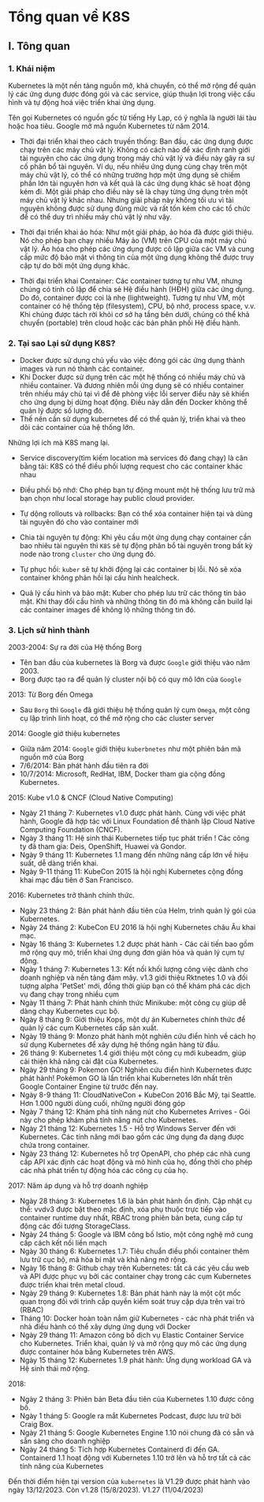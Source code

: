 # Tổng quan về K8S 


## I. Tông quan
### 1. Khái niệm
Kubernetes là một nền tảng nguồn mở, khả chuyển, có thể mở rộng để quản lý các ứng dụng được đóng gói và các service, giúp thuận lợi trong việc cấu hình và tự động hoá việc triển khai ứng dụng.

Tên gọi Kubernetes có nguồn gốc từ tiếng Hy Lạp, có ý nghĩa là người lái tàu hoặc hoa tiêu. Google mở mã nguồn Kubernetes từ năm 2014.

- Thời đại triển khai theo cách truyền thống: Ban đầu, các ứng dụng được chạy trên các máy chủ vật lý. Không có cách nào để xác định ranh giới tài nguyên cho các ứng dụng trong máy chủ vật lý và điều này gây ra sự cố phân bổ tài nguyên. Ví dụ, nếu nhiều ứng dụng cùng chạy trên một máy chủ vật lý, có thể có những trường hợp một ứng dụng sẽ chiếm phần lớn tài nguyên hơn và kết quả là các ứng dụng khác sẽ hoạt động kém đi. Một giải pháp cho điều này sẽ là chạy từng ứng dụng trên một máy chủ vật lý khác nhau. Nhưng giải pháp này không tối ưu vì tài nguyên không được sử dụng đúng mức và rất tốn kém cho các tổ chức để có thể duy trì nhiều máy chủ vật lý như vậy.

- Thời đại triển khai ảo hóa: Như một giải pháp, ảo hóa đã được giới thiệu. Nó cho phép bạn chạy nhiều Máy ảo (VM) trên CPU của một máy chủ vật lý. Ảo hóa cho phép các ứng dụng được cô lập giữa các VM và cung cấp mức độ bảo mật vì thông tin của một ứng dụng không thể được truy cập tự do bởi một ứng dụng khác.

- Thời đại triển khai Container: Các container tương tự như VM, nhưng chúng có tính cô lập để chia sẻ Hệ điều hành (HĐH) giữa các ứng dụng. Do đó, container được coi là nhẹ (lightweight). Tương tự như VM, một container có hệ thống tệp (filesystem), CPU, bộ nhớ, process space, v.v. Khi chúng được tách rời khỏi cơ sở hạ tầng bên dưới, chúng có thể khả chuyển (portable) trên cloud hoặc các bản phân phối Hệ điều hành.

### 2. Tại sao Lại sử dụng K8S?
- Docker được sử dụng chủ yếu vào việc đóng gói các ứng dụng thành images và run nó thành các container. 
- Khi Docker được sử dụng trên các một hệ thống có nhiều máy chủ và nhiều container. Và đương nhiên mỗi ứng dụng sẽ có nhiều container trên nhiều máy chủ tại vì để đê phòng việc lỗi server điều này sẽ khiến cho ứng dụng bị dừng hoạt động. Điều này dẫn đến Docker không thể quản lý được số lượng đó. 
- Thế nên cần sử dụng kubernetes để có thể quản lý, triển khai và theo dõi các container của hệ thống lớn. 

Những lợi ích mà K8S mang lại. 
- Service discovery(tìm kiếm location mà services đó đang chạy) là cân bằng tải: K8S có thể điều phối lượng request cho các container khác nhau

- Điều phối bộ nhớ: Cho phép bạn tự động mount một hệ thống lưu trữ mà bạn chọn như local storage hay public cloud provider.

- Tự dộng rollouts và rollbacks: Bạn có thể xóa container hiện tại và dùng tài nguyên đó cho vào container mới

- Chia tài nguyên tự động: Khi yêu cầu một ứng dụng chạy container cần bao nhiêu tài nguyên thì `K8S` sẽ tự động phân bổ tài nguyên trong bất kỳ node nào trong `cluster` cho ứng dụng đó.
- Tự phục hồi: `kuber` sẽ tự khởi động lại các container bị lỗi. Nó sẽ xóa container không phản hồi lại cấu hình healcheck.

- Quả lý cấu hình và bảo mật: Kuber cho phép lưu trữ các thông tin bảo mật. Khi thay đổi cấu hình và những thông tin đó mà không cần build lại các container images để không lộ những thông tin đó. 


### 3. Lịch sử hình thành
2003-2004: Sự ra đời của Hệ thống Borg
- Tên ban đầu của kubernetes là Borg và được `Google` giới thiệu vào năm 2003. 
- Borg được tạo ra để quản lý cluster nội bộ có quy mô lớn của `Google`

2013: Từ Borg đến Omega
- Sau `Borg` thì `Google` đã giới thiệu hệ thống quản lý cụm `Omega`, một công cụ lập trình linh hoạt, có thể mở rộng cho các cluster server

2014: Google giớ thiệu kubernetes
- Giữa năm 2014: `Google` giới thiệu `kuberbnetes` như một phiên bản mã nguồn mở của Borg
- 7/6/2014: Bản phát hành đầu tiên ra đời
- 10/7/2014:  Microsoft, RedHat, IBM, Docker tham gia cộng đồng Kubernetes.

2015: Kube v1.0 & CNCF (Cloud Native Computing) 
- Ngày 21 tháng 7: Kubernetes v1.0 được phát hành. Cùng với việc phát hành, Google đã hợp tác với Linux Foundation để thành lập Cloud Native Computing Foundation (CNCF).
- Ngày 3 tháng 11: Hệ sinh thái Kubernetes tiếp tục phát triển ! Các công ty đã tham gia: Deis, OpenShift, Huawei và Gondor.
- Ngày 9 tháng 11: Kubernetes 1.1 mang đến những nâng cấp lớn về hiệu suất, dễ dàng triển khai.
- Ngày 9-11 tháng 11: KubeCon 2015 là hội nghị Kubernetes cộng đồng khai mạc đầu tiên ở San Francisco.

2016: Kubernetes trở thành chính thức.
- Ngày 23 tháng 2: Bản phát hành đầu tiên của Helm, trình quản lý gói của Kubernetes.
- Ngày 24 tháng 2: KubeCon EU 2016 là hội nghị Kubernetes châu Âu khai mạc.
- Ngày 16 tháng 3: Kubernetes 1.2 được phát hành - Các cải tiến bao gồm mở rộng quy mô, triển khai ứng dụng đơn giản hóa và quản lý cụm tự động.
- Ngày 1 tháng 7: Kubernetes 1.3: Kết nối khối lượng công việc dành cho doanh nghiệp và nền tảng đám mây. v1.3 giới thiệu Rktnetes 1.0 và đối tượng alpha 'PetSet' mới, đồng thời giúp bạn có thể khám phá các dịch vụ đang chạy trong nhiều cụm
- Ngày 11 tháng 7: Phát hành chính thức Minikube: một công cụ giúp dễ dàng chạy Kubernetes cục bộ.
- Ngày 8 tháng 9: Giới thiệu Kops, một dự án Kubernetes chính thức để quản lý các cụm Kubernetes cấp sản xuất.
- Ngày 19 tháng 9: Monzo phát hành một nghiên cứu điển hình về cách họ sử dụng Kubernetes để xây dựng hệ thống ngân hàng từ đầu.
- 26 tháng 9: Kubernetes 1.4 giới thiệu một công cụ mới kubeadm, giúp cải thiện khả năng cài đặt của Kubernetes.
- Ngày 29 tháng 9: Pokemon GO! Nghiên cứu điển hình Kubernetes được phát hành! Pokémon GO là lần triển khai Kubernetes lớn nhất trên Google Container Engine từ trước đến nay.
- Ngày 8-9 tháng 11: CloudNativeCon + KubeCon 2016 Bắc Mỹ, tại Seattle. Hơn 1.000 người dùng cuối, những người đóng góp
- Ngày 7 tháng 12: Khám phá tính năng nút cho Kubernetes Arrives - Gói này cho phép khám phá tính năng nút cho Kubernetes. 
- Ngày 21 tháng 12: Kubernetes 1.5 - Hỗ trợ Windows Server đến với Kubernetes. Các tính năng mới bao gồm các ứng dụng đa dạng được chứa trong container.
- Ngày 23 tháng 12: Kubernetes hỗ trợ OpenAPI, cho phép các nhà cung cấp API xác định các hoạt động và mô hình của họ, đồng thời cho phép các nhà phát triển tự động hóa các công cụ của họ.

2017: Năm áp dụng và hỗ trợ doanh nghiệp
- Ngày 28 tháng 3: Kubernetes 1.6 là bản phát hành ổn định. Cập nhật cụ thể: vvdv3 được bật theo mặc định, xóa phụ thuộc trực tiếp vào container runtime duy nhất, RBAC trong phiên bản beta, cung cấp tự động các đối tượng StorageClass.
- Ngày 24 tháng 5: Google và IBM công bố Istio, một công nghệ mở cung cấp cách kết nối liền mạch
- Ngày 30 tháng 6: Kubernetes 1.7: Tiêu chuẩn điều phối container thêm lưu trữ cục bộ, mã hóa bí mật và khả năng mở rộng.
- Ngày 16 tháng 8: Github chạy trên Kubernetes: tất cả các yêu cầu web và API được phục vụ bởi các container chạy trong các cụm Kubernetes được triển khai trên metal cloud.
- Ngày 29 tháng 9: Kubernetes 1.8: Bản phát hành này là một cột mốc quan trọng đối với trình cấp quyền kiểm soát truy cập dựa trên vai trò (RBAC)
- Tháng 10: Docker hoàn toàn nắm giữ Kubernetes - các nhà phát triển và nhà điều hành có thể xây dựng ứng dụng với Docker
- Ngày 29 tháng 11: Amazon công bố dịch vụ Elastic Container Service cho Kubernetes. Triển khai, quản lý và mở rộng quy mô các ứng dụng được container hóa bằng Kubernetes trên AWS.
- Ngày 15 tháng 12: Kubernetes 1.9 phát hành: Ứng dụng workload GA và Hệ sinh thái mở rộng.

2018:
- Ngày 2 tháng 3: Phiên bản Beta đầu tiên của Kubernetes 1.10 được công bố.
- Ngày 1 tháng 5: Google ra mắt Kubernetes Podcast, được lưu trữ bởi Craig Box.
- Ngày 21 tháng 5: Google Kubernetes Engine 1.10 nói chung đã có sẵn và sẵn sàng cho doanh nghiệp
- Ngày 24 tháng 5: Tích hợp Kubernetes Containerd đi đến GA. Containerd 1.1 hoạt động với Kubernetes 1.10 trở lên và hỗ trợ tất cả các tính năng của Kubernetes

Đến thời điểm hiện tại version của `kubernetes` là V1.29 được phát hành vào ngày 13/12/2023. Còn v1.28 (15/8/2023). V1.27 (11/04/2023)